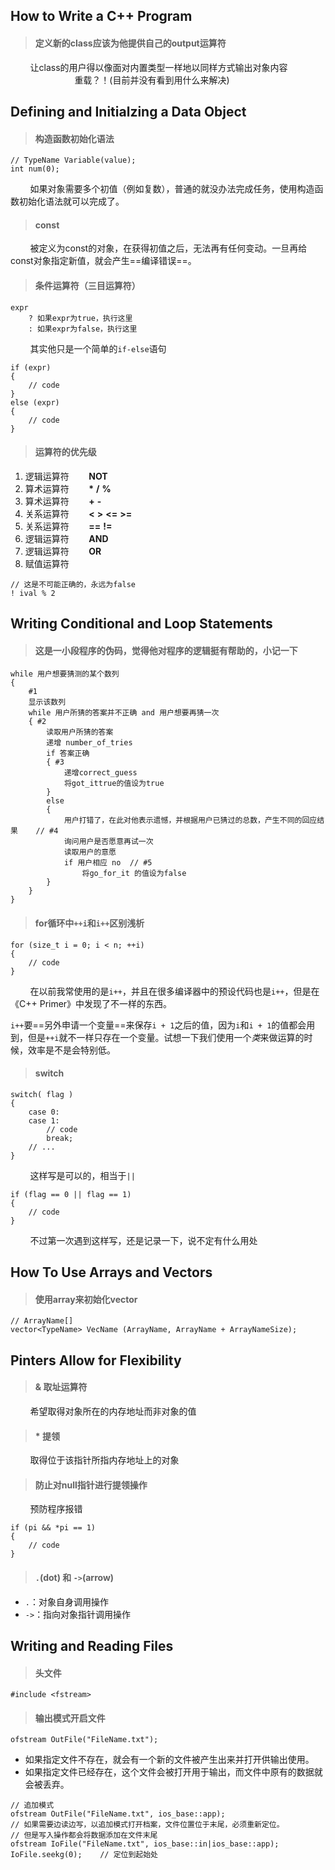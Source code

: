 ## How to Write a C++ Program


>#### 定义新的class应该为他提供自己的output运算符
&nbsp;&nbsp;&nbsp;&nbsp;&nbsp;&nbsp;&nbsp;&nbsp;让class的用户得以像面对内置类型一样地以同样方式输出对象内容  
&nbsp;&nbsp;&nbsp;&nbsp;&nbsp;&nbsp;&nbsp;&nbsp;&nbsp;&nbsp;&nbsp;&nbsp;&nbsp;&nbsp;&nbsp;&nbsp;&nbsp;&nbsp;&nbsp;&nbsp;&nbsp;&nbsp;&nbsp;&nbsp;&nbsp;&nbsp;重载？！(目前并没有看到用什么来解决)

## Defining and Initialzing a Data Object

>#### 构造函数初始化语法
```
// TypeName Variable(value);
int num(0);
```
&nbsp;&nbsp;&nbsp;&nbsp;&nbsp;&nbsp;&nbsp;&nbsp;如果对象需要多个初值（例如复数），普通的就没办法完成任务，使用构造函数初始化语法就可以完成了。  

>#### const
&nbsp;&nbsp;&nbsp;&nbsp;&nbsp;&nbsp;&nbsp;&nbsp;被定义为const的对象，在获得初值之后，无法再有任何变动。一旦再给const对象指定新值，就会产生==编译错误==。

>#### 条件运算符（三目运算符）
```
expr
    ? 如果expr为true，执行这里
    : 如果expr为false，执行这里
```
&nbsp;&nbsp;&nbsp;&nbsp;&nbsp;&nbsp;&nbsp;&nbsp;其实他只是一个简单的`if-else`语句
```
if (expr)
{
    // code
}
else (expr)
{
    // code
}
```
>#### 运算符的优先级
1.  逻辑运算符&nbsp;&nbsp;&nbsp;&nbsp;&nbsp;&nbsp;&nbsp;&nbsp;**NOT**
2.  算术运算符&nbsp;&nbsp;&nbsp;&nbsp;&nbsp;&nbsp;&nbsp;&nbsp;**\*** **/** **%**
3.  算术运算符&nbsp;&nbsp;&nbsp;&nbsp;&nbsp;&nbsp;&nbsp;&nbsp;**+** **-**
4.  关系运算符&nbsp;&nbsp;&nbsp;&nbsp;&nbsp;&nbsp;&nbsp;&nbsp;**<** **>** **<=** **>=**
5.  关系运算符&nbsp;&nbsp;&nbsp;&nbsp;&nbsp;&nbsp;&nbsp;&nbsp;**==** **!=**
6.  逻辑运算符&nbsp;&nbsp;&nbsp;&nbsp;&nbsp;&nbsp;&nbsp;&nbsp;**AND**
7.  逻辑运算符&nbsp;&nbsp;&nbsp;&nbsp;&nbsp;&nbsp;&nbsp;&nbsp;**OR**
8.  赋值运算符
```
// 这是不可能正确的，永远为false
! ival % 2 
```
## Writing Conditional and Loop Statements

>#### 这是一小段程序的伪码，觉得他对程序的逻辑挺有帮助的，小记一下
```
while 用户想要猜测的某个数列
{
    #1
    显示该数列
    while 用户所猜的答案并不正确 and 用户想要再猜一次
    { #2
        读取用户所猜的答案
        递增 number_of_tries
        if 答案正确
        { #3
            递增correct_guess
            将got_ittrue的值设为true
        }
        else
        {
            用户打错了，在此对他表示遗憾，并根据用户已猜过的总数，产生不同的回应结果    // #4
            询问用户是否愿意再试一次
            读取用户的意愿
            if 用户相应 no  // #5
                将go_for_it 的值设为false
        }
    }
}
```
>#### for循环中`++i`和`i++`区别浅析
```
for (size_t i = 0; i < n; ++i)
{
    // code
}
```
&nbsp;&nbsp;&nbsp;&nbsp;&nbsp;&nbsp;&nbsp;&nbsp;在以前我常使用的是`i++`，并且在很多编译器中的预设代码也是`i++`，但是在《C++ Primer》中发现了不一样的东西。  

`i++`要==另外申请一个变量==来保存`i + 1`之后的值，因为`i`和`i + 1`的值都会用到，但是`++i`就不一样只存在一个变量。试想一下我们使用一个*类*来做运算的时候，效率是不是会特别低。

>#### switch
```
switch( flag )
{
    case 0:
    case 1:
        // code
        break;
    // ...
}
```
&nbsp;&nbsp;&nbsp;&nbsp;&nbsp;&nbsp;&nbsp;&nbsp;这样写是可以的，相当于`||`
```
if (flag == 0 || flag == 1)
{
    // code
}
```
&nbsp;&nbsp;&nbsp;&nbsp;&nbsp;&nbsp;&nbsp;&nbsp;不过第一次遇到这样写，还是记录一下，说不定有什么用处

## How To Use Arrays and Vectors

>#### 使用array来初始化vector
```
// ArrayName[]   
vector<TypeName> VecName (ArrayName, ArrayName + ArrayNameSize);
```

## Pinters Allow for Flexibility

>#### & 取址运算符
&nbsp;&nbsp;&nbsp;&nbsp;&nbsp;&nbsp;&nbsp;&nbsp;希望取得对象所在的内存地址而非对象的值
>#### * 提领
&nbsp;&nbsp;&nbsp;&nbsp;&nbsp;&nbsp;&nbsp;&nbsp;取得位于该指针所指内存地址上的对象
>#### 防止对null指针进行提领操作
&nbsp;&nbsp;&nbsp;&nbsp;&nbsp;&nbsp;&nbsp;&nbsp;预防程序报错
```
if (pi && *pi == 1)
{
    // code
}
```
>#### `.`(dot) 和 `->`(arrow)
- `.`：对象自身调用操作
- `->`：指向对象指针调用操作

## Writing and Reading Files

>#### 头文件
```
#include <fstream>
```
>#### 输出模式开启文件
```
ofstream OutFile("FileName.txt");
```
- 如果指定文件不存在，就会有一个新的文件被产生出来并打开供输出使用。  
- 如果指定文件已经存在，这个文件会被打开用于输出，而文件中原有的数据就会被丢弃。
```
// 追加模式
ofstream OutFile("FileName.txt", ios_base::app);
// 如果需要边读边写，以追加模式打开档案，文件位置位于末尾，必须重新定位。
// 但是写入操作都会将数据添加在文件末尾
ofstream IoFile("FileName.txt", ios_base::in|ios_base::app);
IoFile.seekg(0);    // 定位到起始处
```
